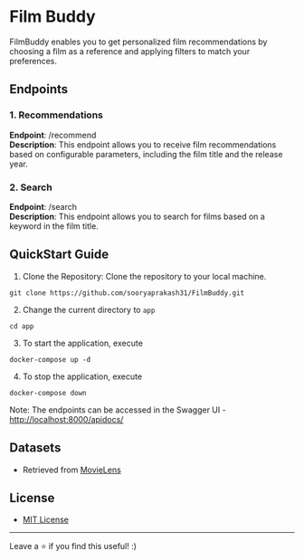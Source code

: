 # Film Buddy

FilmBuddy enables you to get personalized film recommendations by choosing a film as a reference and applying filters to match your preferences.

## Endpoints

### 1. Recommendations

<b>Endpoint</b>: /recommend <br>
<b>Description</b>: This endpoint allows you to receive film recommendations based on configurable parameters, including the film title and the release year. <br>

### 2. Search

<b>Endpoint</b>: /search <br>
<b>Description</b>: This endpoint allows you to search for films based on a keyword in the film title. <br>



## QuickStart Guide

1. Clone the Repository: Clone the repository to your local machine.

```
git clone https://github.com/sooryaprakash31/FilmBuddy.git
```
2. Change the current directory to `app`
```
cd app
```
3. To start the application, execute
```
docker-compose up -d
```
4. To stop the application, execute
```
docker-compose down
```

Note: The endpoints can be accessed in the Swagger UI - [http://localhost:8000/apidocs/](http://localhost:8000/apidocs/)



## Datasets

- Retrieved from [MovieLens](https://grouplens.org/datasets/movielens/)

## License

- [MIT License](/LICENSE)

---

Leave a :star: if you find this useful! :)